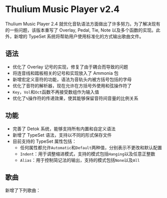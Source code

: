 # Thulium Music Player v2.4

Thulium Music Player 2.4 就优化音轨语法方面做出了许多努力。为了解决现有的一些问题，该版本重写了 Overlay, Pedal, Tie, Note 以及多个函数的实现。此外，新增的 TypeSet 系统将帮助用户使用标准化的方式输出歌曲文件。

## 语法

- 优化了 Overlay 记号的实现，修复了由于耦合而导致的问题
- 将连音线和踏板相关的记号和实现放入了 Ammonia 包
- 新增宏定义音符的功能，语法为音轨头内被方括号包括的字母
- 优化了音符的解析器，现在允许在方括号外使用和弦操作符了
- `Key`，`Vol`和`Oct`函数不再接受数组作为输入值
- 优化了`%`操作符的传递效果，使其能够保留音符间音量的比例关系

## 功能

- 完善了 Detok 系统，能够支持所有内置和自定义语法
- 新增了 TypeSet 语法，支持以不同的形式保存文件
- 目前支持的 TypeSet 属性包括：
  - 任何属性都允许`Automatic`和`Default`两种值，分别表示不更改和默认配置
  - `Indent`：用于调整缩进模式，支持的模式包括`Hanging`以及任意正整数
  - `Alias`：用于控制简记法的输出，支持的模式包括`None`以及`All`

## 歌曲

新增了下列歌曲：

